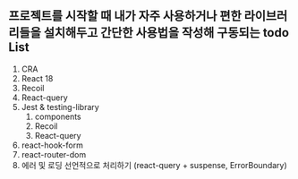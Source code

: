 ## 프로젝트를 시작할 때 내가 자주 사용하거나 편한 라이브러리들을 설치해두고 간단한 사용법을 작성해 구동되는 todo List

1. CRA
2. React 18
3. Recoil
4. React-query
5. Jest & testing-library
   1. components
   2. Recoil
   3. React-query
6. react-hook-form
7. react-router-dom
8. 에러 및 로딩 선언적으로 처리하기 (react-query + suspense, ErrorBoundary)
